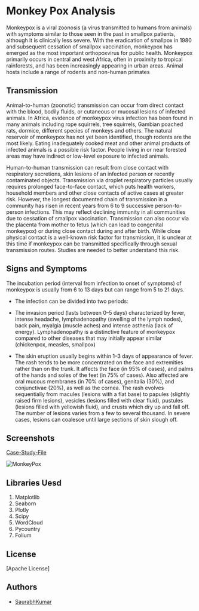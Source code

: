 
# Monkey Pox Analysis

Monkeypox is a viral zoonosis (a virus transmitted to humans from animals) with symptoms similar to those seen in the past in smallpox patients, 
although it is clinically less severe. With the eradication of smallpox in 1980 and subsequent cessation of smallpox vaccination, monkeypox has 
emerged as the most important orthopoxvirus for public health. Monkeypox primarily occurs in central and west Africa, often in proximity to tropical rainforests, and has been increasingly appearing in urban areas. Animal hosts include a range of rodents and non-human primates

## Transmission

Animal-to-human (zoonotic) transmission can occur from direct contact with the blood, bodily fluids, or cutaneous or mucosal lesions of infected animals. In Africa, 
evidence of monkeypox virus infection has been found in many animals including rope squirrels, tree squirrels, Gambian poached rats, dormice, different species of monkeys and others. 
The natural reservoir of monkeypox has not yet been identified, though rodents are the most likely. Eating inadequately cooked meat and other animal products of infected animals is a possible risk factor. People living in or near forested areas may have indirect or low-level exposure to infected animals.

Human-to-human transmission can result from close contact with respiratory secretions, 
skin lesions of an infected person or recently contaminated objects. Transmission via droplet respiratory particles usually requires prolonged face-to-face contact, which puts health workers, household members and other close contacts of active cases at greater risk. However, the longest documented chain of transmission in a community has risen in recent years from 6 to 9 successive person-to-person infections. This may reflect declining immunity in all communities due to cessation of smallpox vaccination. Transmission can also occur via the placenta from mother to fetus (which can lead to congenital monkeypox) or during close contact during and after birth. While close physical contact is a well-known risk factor for transmission, it is unclear at this time if monkeypox can be transmitted specifically through sexual transmission routes. Studies are needed to better understand this risk.

 ## Signs and Symptoms
 The incubation period (interval from infection to onset of symptoms) of monkeypox is usually from 6 to 13 days but can range from 5 to 21 days.

- The infection can be divided into two periods:

-  The invasion period (lasts between 0–5 days) characterized by fever, intense headache, lymphadenopathy (swelling of the lymph nodes), back pain, myalgia (muscle aches) and intense asthenia (lack of energy). Lymphadenopathy is a distinctive feature of monkeypox compared to other diseases that may initially appear similar (chickenpox, measles, smallpox)
-  The skin eruption usually begins within 1–3 days of appearance of fever. The rash tends to be more concentrated on the face and extremities rather than on the trunk. It affects the face (in 95% of cases), and palms of the hands and soles of the feet (in 75% of cases). Also affected are oral mucous membranes (in 70% of cases), genitalia (30%), and conjunctivae (20%), as well as the cornea. The rash evolves sequentially from macules (lesions with a flat base) to papules (slightly raised firm lesions), vesicles (lesions filled with clear fluid), pustules (lesions filled with yellowish fluid), and crusts which dry up and fall off. The number of lesions varies from a few to several thousand. In severe cases, lesions can coalesce until large sections of skin slough off.
## Screenshots

[Case-Study-File](https://github.com/py3-coder/MonkeyPox-Cases-Analysis/blob/master/Case_Study-File.pdf)

![MonkeyPox](https://user-images.githubusercontent.com/54509629/174812332-15445b29-886c-4872-a5f2-0fa09b40ebf0.png)
## Libraries Uesd

1. Matplotlib
2. Seaborn
3. Plotly
4. Scipy
5. WordCloud
6. Pycountry
7. Folium


## License
[Apache License]
## Authors

- [SaurabhKumar](https://github.com/py3-coder)

